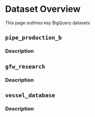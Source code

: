 # Dataset Overview

This page outlines key BigQuery datasets

## `pipe_production_b`

### Description

## `gfw_research`

### Description

## `vessel_database`

### Description
